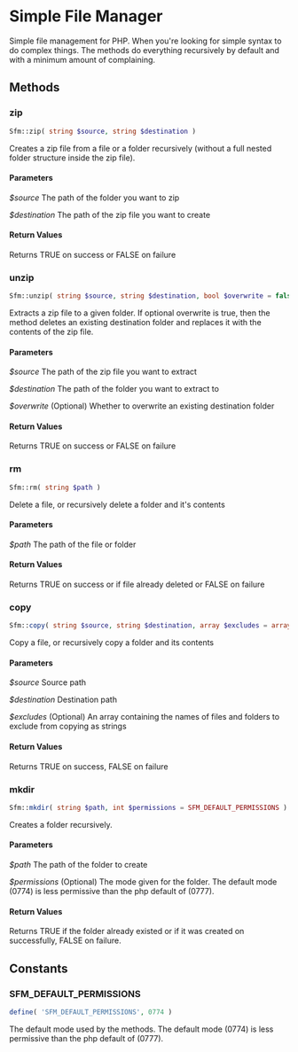 # Simple File Manager

Simple file management for PHP. When you're looking for simple syntax to do complex things. The methods do everything recursively by default and with a minimum amount of complaining.

## Methods

### zip

```php
Sfm::zip( string $source, string $destination )
```

Creates a zip file from a file or a folder recursively (without a full nested folder structure inside the zip file).

#### Parameters
*$source* The path of the folder you want to zip

*$destination* The path of the zip file you want to create

#### Return Values
Returns TRUE on success or FALSE on failure


### unzip
```php
Sfm::unzip( string $source, string $destination, bool $overwrite = false )
```

Extracts a zip file to a given folder. If optional overwrite is true, then the method deletes an existing destination folder and replaces it with the contents of the zip file.

#### Parameters
*$source* The path of the zip file you want to extract

*$destination* The path of the folder you want to extract to

*$overwrite* (Optional) Whether to overwrite an existing destination folder

#### Return Values
Returns TRUE on success or FALSE on failure


### rm
```php
Sfm::rm( string $path )
```

Delete a file, or recursively delete a folder and it's contents

#### Parameters
*$path* The path of the file or folder

#### Return Values
Returns TRUE on success or if file already deleted or FALSE on failure


### copy
```php
Sfm::copy( string $source, string $destination, array $excludes = array() )
```
Copy a file, or recursively copy a folder and its contents

#### Parameters
*$source* Source path

*$destination* Destination path

*$excludes* (Optional) An array containing the names of files and folders to exclude from copying as strings

#### Return Values
Returns TRUE on success, FALSE on failure

### mkdir
```php
Sfm::mkdir( string $path, int $permissions = SFM_DEFAULT_PERMISSIONS )
```

Creates a folder recursively.

#### Parameters
*$path* The path of the folder to create

*$permissions* (Optional) The mode given for the folder. The default mode (0774) is less permissive than the php default of (0777).

#### Return Values
Returns TRUE if the folder already existed or if it was created on successfully, FALSE on failure.

## Constants

### SFM_DEFAULT_PERMISSIONS
```php
define( 'SFM_DEFAULT_PERMISSIONS', 0774 )
```

The default mode used by the methods. The default mode (0774) is less permissive than the php default of (0777).

